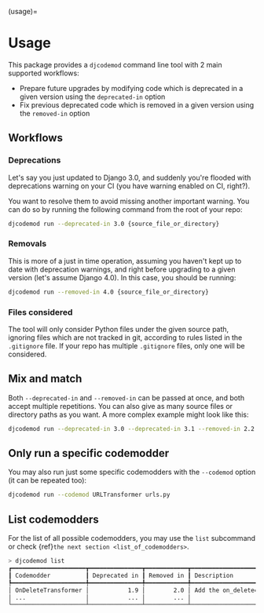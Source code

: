 (usage)=

# Usage

This package provides a `djcodemod` command line tool with 2 main supported workflows:

- Prepare future upgrades by modifying code which is deprecated in a given version using the `deprecated-in` option
- Fix previous deprecated code which is removed in a given version using the `removed-in` option

## Workflows

### Deprecations

Let's say you just updated to Django 3.0, and suddenly you're flooded with deprecations warning on your CI (you have warning enabled on CI, right?).

You want to resolve them to avoid missing another important warning. You can do so by running the following command from the root of your repo:

```bash
djcodemod run --deprecated-in 3.0 {source_file_or_directory}
```

### Removals

This is more of a just in time operation, assuming you haven't kept up to date with deprecation warnings, and right before upgrading to a given version (let's assume Django 4.0). In this case, you should be running:

```bash
djcodemod run --removed-in 4.0 {source_file_or_directory}
```

### Files considered

The tool will only consider Python files under the given source path, ignoring files which are not tracked in git, according to rules listed in the `.gitignore` file. If your repo has multiple `.gitignore` files, only one will be considered.

## Mix and match

Both `--deprecated-in` and `--removed-in` can be passed at once, and both accept multiple repetitions. You can also give as many source files or directory paths as you want. A more complex example might look like this:

```bash
djcodemod run --deprecated-in 3.0 --deprecated-in 3.1 --removed-in 2.2 example example1 example2/models.py settings.py
```

## Only run a specific codemodder

You may also run just some specific codemodders with the `--codemod` option (it can be repeated too):

```bash
djcodemod run --codemod URLTransformer urls.py
```

## List codemodders

For the list of all possible codemodders, you may use the `list` subcommand or check {ref}`the next section <list_of_codemodders>`.

```bash
> djcodemod list
┏━━━━━━━━━━━━━━━━━━━━━┳━━━━━━━━━━━━━━━┳━━━━━━━━━━━━┳━━━━━━━━━━━━━━━━━━━━━━━━━━━━━━━━━━━━━━━━━━━━━━━━━━━━━━━━━━━━┓
┃ Codemodder          ┃ Deprecated in ┃ Removed in ┃ Description                                                ┃
┡━━━━━━━━━━━━━━━━━━━━━╇━━━━━━━━━━━━━━━╇━━━━━━━━━━━━╇━━━━━━━━━━━━━━━━━━━━━━━━━━━━━━━━━━━━━━━━━━━━━━━━━━━━━━━━━━━━┩
│ OnDeleteTransformer │           1.9 │        2.0 │ Add the on_delete=CASCADE to ForeignKey and OneToOneField. │
│ ...                 │           ... │        ... │                                                            │
└─────────────────────┴───────────────┴────────────┴────────────────────────────────────────────────────────────┘
```
